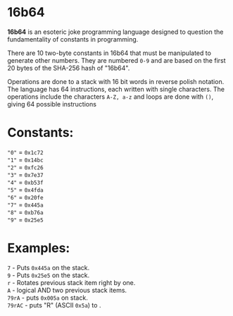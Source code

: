 # 16b64

**16b64** is an esoteric joke programming language designed to question the fundamentality of constants in programming. 

There are 10 two-byte constants in 16b64 that must be manipulated to generate other numbers. They are numbered `0-9` and are based on the first 20 bytes of the SHA-256 hash of "16b64". 

Operations are done to a stack with 16 bit words in reverse polish notation. The language has 64 instructions, each written with single characters. The operations include the characters `A-Z, a-z` and loops are done with `()`, giving 64 possible instructions

# Constants:

`"0"` = `0x1c72`  
`"1"` = `0x14bc`  
`"2"` = `0xfc26`  
`"3"` = `0x7e37`  
`"4"` = `0xb53f`  
`"5"` = `0x4fda`  
`"6"` = `0x20fe`  
`"7"` = `0x445a`  
`"8"` = `0xb76a`  
`"9"` = `0x25e5`  

# Examples:
`7` - Puts `0x445a` on the stack.  
`9` - Puts `0x25e5` on the stack.  
`r` - Rotates previous stack item right by one.  
`A` - logical AND two previous stack items.  
`79rA` - puts `0x005a` on stack.  
`79rAC` - puts "R" (ASCII `0x5a`) to <stdout>.  
